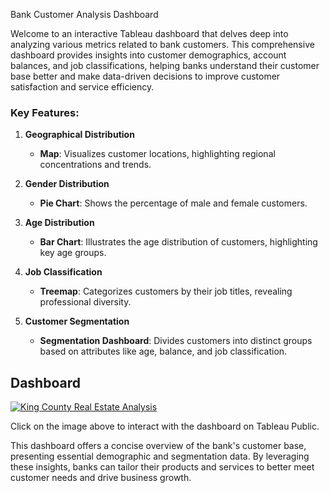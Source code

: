 Bank Customer Analysis Dashboard

Welcome to an interactive Tableau dashboard that delves deep into analyzing various metrics related to bank customers. This comprehensive dashboard provides insights into customer demographics, account balances, and job classifications, helping banks understand their customer base better and make data-driven decisions to improve customer satisfaction and service efficiency.

### Key Features:

1. **Geographical Distribution**
   - **Map**: Visualizes customer locations, highlighting regional concentrations and trends.

2. **Gender Distribution**
   - **Pie Chart**: Shows the percentage of male and female customers.

3. **Age Distribution**
   - **Bar Chart**: Illustrates the age distribution of customers, highlighting key age groups.

4. **Job Classification**
   - **Treemap**: Categorizes customers by their job titles, revealing professional diversity.

5. **Customer Segmentation**
   - **Segmentation Dashboard**: Divides customers into distinct groups based on attributes like age, balance, and job classification.


## Dashboard

[![King County Real Estate Analysis](https://public.tableau.com/static/images/YO/your_dashboard_name/1.png)](https://public.tableau.com/shared/HCPQDX86B?:display_count=n&:origin=viz_share_link)

Click on the image above to interact with the dashboard on Tableau Public.



This dashboard offers a concise overview of the bank's customer base, presenting essential demographic and segmentation data. By leveraging these insights, banks can tailor their products and services to better meet customer needs and drive business growth.








